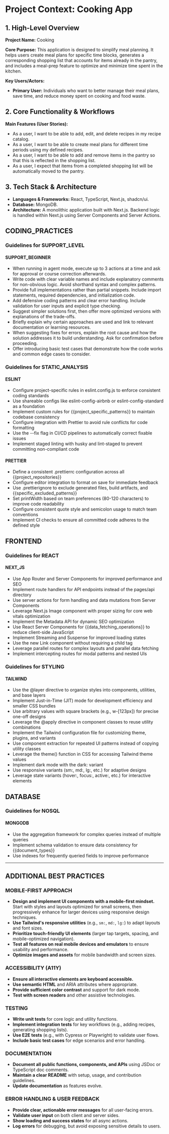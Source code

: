 # Project Context: Cooking App

## 1. High-Level Overview

**Project Name:** Cooking

**Core Purpose:** This application is designed to simplify meal planning. It helps users create meal plans for specific time blocks, generates a corresponding shopping list that accounts for items already in the pantry, and includes a meal-prep feature to optimize and minimize time spent in the kitchen.

**Key Users/Actors:**
- **Primary User:** Individuals who want to better manage their meal plans, save time, and reduce money spent on cooking and food waste.

## 2. Core Functionality & Workflows

**Main Features (User Stories):**
- As a user, I want to be able to add, edit, and delete recipes in my recipe catalog.
- As a user, I want to be able to create meal plans for different time periods using my defined recipes.
- As a user, I want to be able to add and remove items in the pantry so that this is reflected in the shopping list.
- As a user, I expect that items from a completed shopping list will be automatically moved to the pantry.


## 3. Tech Stack & Architecture

- **Languages & Frameworks:** React, TypeScript, Next.js, shadcn/ui.
- **Database:** MongoDB.
- **Architecture:** A monolithic application built with Next.js. Backend logic is handled within Next.js using Server Components and Server Actions.

## CODING_PRACTICES

### Guidelines for SUPPORT_LEVEL

#### SUPPORT_BEGINNER

- When running in agent mode, execute up to 3 actions at a time and ask for approval or course correction afterwards.
- Write code with clear variable names and include explanatory comments for non-obvious logic. Avoid shorthand syntax and complex patterns.
- Provide full implementations rather than partial snippets. Include import statements, required dependencies, and initialization code.
- Add defensive coding patterns and clear error handling. Include validation for user inputs and explicit type checking.
- Suggest simpler solutions first, then offer more optimized versions with explanations of the trade-offs.
- Briefly explain why certain approaches are used and link to relevant documentation or learning resources.
- When suggesting fixes for errors, explain the root cause and how the solution addresses it to build understanding. Ask for confirmation before proceeding.
- Offer introducing basic test cases that demonstrate how the code works and common edge cases to consider.


### Guidelines for STATIC_ANALYSIS

#### ESLINT

- Configure project-specific rules in eslint.config.js to enforce consistent coding standards
- Use shareable configs like eslint-config-airbnb or eslint-config-standard as a foundation
- Implement custom rules for {{project_specific_patterns}} to maintain codebase consistency
- Configure integration with Prettier to avoid rule conflicts for code formatting
- Use the --fix flag in CI/CD pipelines to automatically correct fixable issues
- Implement staged linting with husky and lint-staged to prevent committing non-compliant code

#### PRETTIER

- Define a consistent .prettierrc configuration across all {{project_repositories}}
- Configure editor integration to format on save for immediate feedback
- Use .prettierignore to exclude generated files, build artifacts, and {{specific_excluded_patterns}}
- Set printWidth based on team preferences (80-120 characters) to improve code readability
- Configure consistent quote style and semicolon usage to match team conventions
- Implement CI checks to ensure all committed code adheres to the defined style


## FRONTEND

### Guidelines for REACT

#### NEXT_JS

- Use App Router and Server Components for improved performance and SEO
- Implement route handlers for API endpoints instead of the pages/api directory
- Use server actions for form handling and data mutations from Server Components
- Leverage Next.js Image component with proper sizing for core web vitals optimization
- Implement the Metadata API for dynamic SEO optimization
- Use React Server Components for {{data_fetching_operations}} to reduce client-side JavaScript
- Implement Streaming and Suspense for improved loading states
- Use the new Link component without requiring a child <a> tag
- Leverage parallel routes for complex layouts and parallel data fetching
- Implement intercepting routes for modal patterns and nested UIs


### Guidelines for STYLING

#### TAILWIND

- Use the @layer directive to organize styles into components, utilities, and base layers
- Implement Just-in-Time (JIT) mode for development efficiency and smaller CSS bundles
- Use arbitrary values with square brackets (e.g., w-[123px]) for precise one-off designs
- Leverage the @apply directive in component classes to reuse utility combinations
- Implement the Tailwind configuration file for customizing theme, plugins, and variants
- Use component extraction for repeated UI patterns instead of copying utility classes
- Leverage the theme() function in CSS for accessing Tailwind theme values
- Implement dark mode with the dark: variant
- Use responsive variants (sm:, md:, lg:, etc.) for adaptive designs
- Leverage state variants (hover:, focus:, active:, etc.) for interactive elements


## DATABASE

### Guidelines for NOSQL

#### MONGODB

- Use the aggregation framework for complex queries instead of multiple queries
- Implement schema validation to ensure data consistency for {{document_types}}
- Use indexes for frequently queried fields to improve performance

---

## ADDITIONAL BEST PRACTICES

### MOBILE-FIRST APPROACH

- **Design and implement UI components with a mobile-first mindset.** Start with styles and layouts optimized for small screens, then progressively enhance for larger devices using responsive design techniques.
- **Use Tailwind's responsive utilities** (e.g., `sm:`, `md:`, `lg:`) to adapt layouts and font sizes.
- **Prioritize touch-friendly UI elements** (larger tap targets, spacing, and mobile-optimized navigation).
- **Test all features on real mobile devices and emulators** to ensure usability and performance.
- **Optimize images and assets** for mobile bandwidth and screen sizes.

### ACCESSIBILITY (A11Y)

- **Ensure all interactive elements are keyboard accessible.**
- **Use semantic HTML** and ARIA attributes where appropriate.
- **Provide sufficient color contrast** and support for dark mode.
- **Test with screen readers** and other assistive technologies.

### TESTING

- **Write unit tests** for core logic and utility functions.
- **Implement integration tests** for key workflows (e.g., adding recipes, generating shopping lists).
- **Use E2E tests** (e.g., with Cypress or Playwright) to validate user flows.
- **Include basic test cases** for edge scenarios and error handling.

### DOCUMENTATION

- **Document all public functions, components, and APIs** using JSDoc or TypeScript doc comments.
- **Maintain a clear README** with setup, usage, and contribution guidelines.
- **Update documentation** as features evolve.

### ERROR HANDLING & USER FEEDBACK

- **Provide clear, actionable error messages** for all user-facing errors.
- **Validate user input** on both client and server sides.
- **Show loading and success states** for all async actions.
- **Log errors** for debugging, but avoid exposing sensitive details to users.



